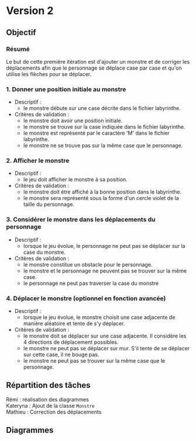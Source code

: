# Version 2
## Objectif
### Résumé
Le but de cette première itération est d'ajouter un monstre et de corriger les déplacements afin que le personnage se déplace case par case et qu'on utilise les flèches pour se déplacer.   
### 1. Donner une position initiale au monstre
- Descriptif :
  - le monstre débute sur une case décrite dans le fichier labyrinthe.
- Critères de validation :
  - le monstre doit avoir une position initiale.
  - le monstre se trouve sur la case indiquée dans le fichier labyrinthe.
  - le monstre est représenté par le caractère 'M' dans le fichier labyrinthe.
  - le monstre ne se trouve pas sur la même case que le personnage.

### 2. Afficher le monstre
- Descriptif :
  - le jeu doit afficher le monstre à sa position.
- Critères de validation :
  - le monstre doit être affiché à la bonne position dans le labyrinthe.
  - le monstre sera représenté sous la forme d'un cercle violet de la taille du personnage.

### 3. Considérer le monstre dans les déplacements du personnage
- Descriptif :
  - lorsque le jeu évolue, le personnage ne peut pas se déplacer sur la case du monstre.
- Critères de validation :
  - le monstre constitue un obstacle pour le personnage.
  - le monstre et le personnage ne peuvent pas se trouver sur la même case.
  - le personnage ne peut pas traverser la case du monstre

### 4. Déplacer le monstre (optionnel en fonction avancée)
- Descriptif :
  - lorsque le jeu évolue, le monstre choisit une case adjacente de manière aléatoire et tente de s'y déplacer.
- Critères de validation :
  - le monstre doit se déplacer sur une case adjacente. Il considère les 4 directions de déplacement possibles.
  - le monstre ne peut pas se déplacer sur mur. S'il tente de se déplacer sur cette case, il ne bouge pas.
  - le monstre ne peut pas se trouver sur la même case que le personnage.
## Répartition des tâches
Rémi : réalisation des diagrammes   
Kateryna : Ajout de la classe `Monstre`   
Mathieu : Correction des déplacements   
## Diagrammes
